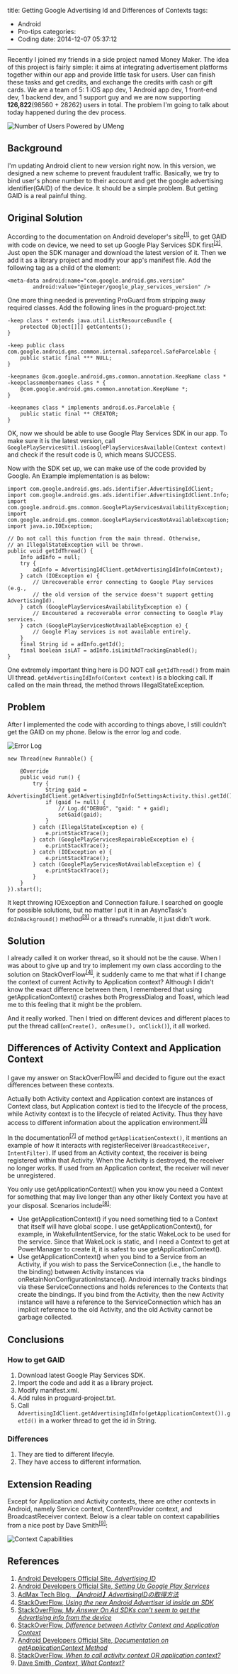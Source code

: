 title: Getting Google Advertising Id and Differences of Contexts
tags:
  - Android
  - Pro-tips
categories:
  - Coding
date: 2014-12-07 05:37:12
---

Recently I joined my friends in a side project named Money Maker. The idea of this project is fairly simple: it aims at integrating advertisement platforms together within our app and provide little task for users. User can finish these tasks and get credits, and exchange the credits with cash or gift cards. We are a team of 5: 1 iOS app dev, 1 Android app dev, 1 front-end dev, 1 backend dev, and 1 support guy and we are now supporting **126,822**(98560 + 28262) users in total. The problem I'm going to talk about today happened during the dev process.  
  
![Number of Users Powered by UMeng](/images/user.png)
  
## Background  
  
I'm updating Android client to new version right now. In this version, we designed a new scheme to prevent fraudulent traffic. Basically, we try to bind user's phone number to their account and get the google advertising identifier(GAID) of the device. It should be a simple problem. But getting GAID is a real painful thing.  
  
## Original  Solution

According to the documentation on Android developer's site<sup>[[1]](#References)</sup>, to get GAID with code on device, we need to set up Google Play Services SDK first<sup>[[2]](#References)</sup>. Just open the SDK manager and download the latest version of it. Then we add it as a library project and modify your app's manifest file. Add the following tag as a child of the <application> element:  
```
<meta-data android:name="com.google.android.gms.version"
        android:value="@integer/google_play_services_version" />  
```
  
One more thing needed is preventing ProGuard from stripping away required classes. Add the following lines in the proguard-project.txt:  
  
```
-keep class * extends java.util.ListResourceBundle {
    protected Object[][] getContents();
}
  
-keep public class com.google.android.gms.common.internal.safeparcel.SafeParcelable {
    public static final *** NULL;
}
  
-keepnames @com.google.android.gms.common.annotation.KeepName class *
-keepclassmembernames class * {
    @com.google.android.gms.common.annotation.KeepName *;
}
  
-keepnames class * implements android.os.Parcelable {
    public static final ** CREATOR;
}
```
  
OK, now we should be able to use Google Play Services SDK in our app. To make sure it is the latest version, call ``GooglePlayServicesUtil.isGooglePlayServicesAvailable(Context context)`` and check if the result code is 0, which means SUCCESS.  
  
Now with the SDK set up, we can make use of the code provided by Google. An Example implementation is as below:    
```
import com.google.android.gms.ads.identifier.AdvertisingIdClient;
import com.google.android.gms.ads.identifier.AdvertisingIdClient.Info;
import com.google.android.gms.common.GooglePlayServicesAvailabilityException;
import com.google.android.gms.common.GooglePlayServicesNotAvailableException;
import java.io.IOException;
  
// Do not call this function from the main thread. Otherwise, 
// an IllegalStateException will be thrown.
public void getIdThread() {
    Info adInfo = null;
    try {
        adInfo = AdvertisingIdClient.getAdvertisingIdInfo(mContext);
    } catch (IOException e) {
        // Unrecoverable error connecting to Google Play services (e.g.,
        // the old version of the service doesn't support getting AdvertisingId).
    } catch (GooglePlayServicesAvailabilityException e) {
        // Encountered a recoverable error connecting to Google Play services. 
    } catch (GooglePlayServicesNotAvailableException e) {
        // Google Play services is not available entirely.
    }
    final String id = adInfo.getId();
    final boolean isLAT = adInfo.isLimitAdTrackingEnabled();
}
```
  
One extremely important thing here is DO NOT call ``getIdThread()`` from main UI thread. ``getAdvertisingIdInfo(Context context)`` is a blocking call. If called on the main thread, the method throws IllegalStateException.  
  
## Problem  
  
After I implemented the code with according to things above, I still couldn't get the GAID on my phone. Below is the error log and code.  
  
![Error Log](/images/error_log.jpg)  
  
```
new Thread(new Runnable() {
  
    @Override
    public void run() {
        try {
            String gaid = AdvertisingIdClient.getAdvertisingIdInfo(SettingsActivity.this).getId();
            if (gaid != null) {
                // Log.d("DEBUG", "gaid: " + gaid);
                setGaid(gaid);
            }
        } catch (IllegalStateException e) {
            e.printStackTrace();
        } catch (GooglePlayServicesRepairableException e) {
            e.printStackTrace();
        } catch (IOException e) {
            e.printStackTrace();
        } catch (GooglePlayServicesNotAvailableException e) {
            e.printStackTrace();
        }
    }
}).start();
```
  
It kept throwing IOException and Connection failure. I searched on google for possible solutions, but no matter I put it in an AsyncTask's ``doInBackground()`` method<sup>[[3]](#References)</sup> or a thread's runnable, it just didn't work.  
  
## Solution  
  
I already called it on worker thread, so it should not be the cause. When I was about to give up and try to implement my own class according to the solution on StackOverFlow<sup>[[4]](#References)</sup>, it suddenly came to me that what if I change the context of current Activity to Application context? Although I didn't know the exact difference between them, I remembered that using getApplicationContext() crashes both ProgressDialog and Toast, which lead me to this feeling that it might be the problem.  
  
And it really worked. Then I tried on different devices and different places to put the thread call(``onCreate(), onResume(), onClick()``), it all worked.  
  
## Differences of Activity Context and Application Context  
  
I gave my answer on StackOverFlow<sup>[[5]](#References)</sup> and decided to figure out the exact differences between these contexts.  
  
Actually both Activity context and Application context are instances of Context class, but Application context is tied to the lifecycle of the process, while Activity context is to the lifecycle of related Activity. Thus they have access to different information about the application environment.<sup>[[6]](#References)</sup>  
  
In the documentation<sup>[[7]](#References)</sup> of method ``getApplicationContext()``, it mentions an example of how it interacts with registerReceiver``(BroadcastReceiver, IntentFilter)``. If used from an Activity context, the receiver is being registered within that Activity. When the Activity is destroyed, the receiver no longer works. If used from an Application context, the receiver will never be unregistered.  
  
You only use getApplicationContext() when you know you need a Context for something that may live longer than any other likely Context you have at your disposal. Scenarios include<sup>[[8]](#References)</sup>:  
  
* Use getApplicationContext() if you need something tied to a Context that itself will have global scope. I use getApplicationContext(), for example, in WakefulIntentService, for the static WakeLock to be used for the service. Since that WakeLock is static, and I need a Context to get at PowerManager to create it, it is safest to use getApplicationContext().
* Use getApplicationContext() when you bind to a Service from an Activity, if you wish to pass the ServiceConnection (i.e., the handle to the binding) between Activity instances via onRetainNonConfigurationInstance(). Android internally tracks bindings via these ServiceConnections and holds references to the Contexts that create the bindings. If you bind from the Activity, then the new Activity instance will have a reference to the ServiceConnection which has an implicit reference to the old Activity, and the old Activity cannot be garbage collected.  
  
## Conclusions  
  
### How to get GAID  
  
1. Download latest Google Play Services SDK.  
2. Import the code and add it as a library project.  
3. Modify manifest.xml.  
4. Add rules in proguard-project.txt.  
5. Call ``AdvertisingIdClient.getAdvertisingIdInfo(getApplicationContext()).getId()`` in a worker thread to get the id in String. 
  
### Differences  
  
1. They are tied to different lifecyle.  
2. They have access to different information.  
  
## Extension Reading  
  
Except for Application and Activity contexts, there are other contexts in Android, namely Service context, ContentProvider context, and BroadcastReceiver context. Below is a clear table on context capabilities from a nice post by Dave Smith<sup>[[9]](#References)</sup>:  
  
![Context Capabilities](/images/contexts.png)
  
## References  
  
1. [Android Developers Official Site, *Advertising ID*](https://developer.android.com/google/play-services/id.html)
2. [Android Developers Official Site, *Setting Up Google Play Services*](https://developer.android.com/google/play-services/setup.html)
3. [AdMax Tech Blog, *【Android】AdvertisingIDの取得方法*](http://tech.admax.ninja/2014/09/12/how-to-get-advertising-id/)  
4. [StackOverFlow, *Using the new Android Advertiser id inside an SDK*](http://stackoverflow.com/questions/20097506/using-the-new-android-advertiser-id-inside-an-sdk)
5. [StackOverFlow, *My Answer On Ad SDKs can't seem to get the Advertising info from the device*](http://stackoverflow.com/questions/27257877/ad-sdks-cant-seem-to-get-the-advertising-info-from-the-device/27344612#27344612)
6. [StackOverFlow, *Difference between Activity Context and Application Context*](http://stackoverflow.com/questions/4128589/difference-between-activity-context-and-application-context)  
7. [Android Developers Official Site, *Documentation on getApplicationContext Method*](http://developer.android.com/reference/android/content/ContextWrapper.html#getApplicationContext%28%29)
8. [StackOverFlow, *When to call activity context OR application context?*](http://stackoverflow.com/a/7298955/3642996)
9. [Dave Smith, *Context, What Context?*](http://www.doubleencore.com/2013/06/context/)
  